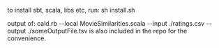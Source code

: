 to install sbt, scala, libs etc,
run: sh install.sh

output of: cald.rb --local MovieSimilarities.scala --input ./ratings.csv --output ./someOutputFile.tsv
 is also included in the repo for the convenience.

